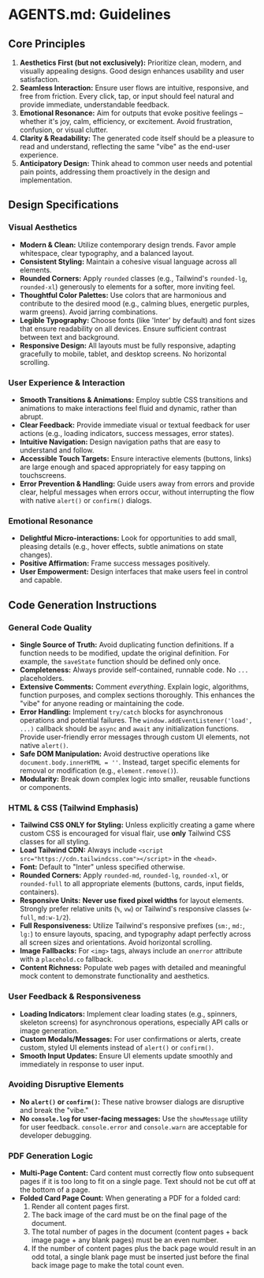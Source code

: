 # AGENTS.md: Guidelines

## Core Principles

1.  **Aesthetics First (but not exclusively):** Prioritize clean, modern, and visually appealing designs. Good design enhances usability and user satisfaction.
2.  **Seamless Interaction:** Ensure user flows are intuitive, responsive, and free from friction. Every click, tap, or input should feel natural and provide immediate, understandable feedback.
3.  **Emotional Resonance:** Aim for outputs that evoke positive feelings – whether it's joy, calm, efficiency, or excitement. Avoid frustration, confusion, or visual clutter.
4.  **Clarity & Readability:** The generated code itself should be a pleasure to read and understand, reflecting the same "vibe" as the end-user experience.
5.  **Anticipatory Design:** Think ahead to common user needs and potential pain points, addressing them proactively in the design and implementation.

## Design Specifications

### Visual Aesthetics

*   **Modern & Clean:** Utilize contemporary design trends. Favor ample whitespace, clear typography, and a balanced layout.
*   **Consistent Styling:** Maintain a cohesive visual language across all elements.
*   **Rounded Corners:** Apply `rounded` classes (e.g., Tailwind's `rounded-lg`, `rounded-xl`) generously to elements for a softer, more inviting feel.
*   **Thoughtful Color Palettes:** Use colors that are harmonious and contribute to the desired mood (e.g., calming blues, energetic purples, warm greens). Avoid jarring combinations.
*   **Legible Typography:** Choose fonts (like 'Inter' by default) and font sizes that ensure readability on all devices. Ensure sufficient contrast between text and background.
*   **Responsive Design:** All layouts must be fully responsive, adapting gracefully to mobile, tablet, and desktop screens. No horizontal scrolling.

### User Experience & Interaction

*   **Smooth Transitions & Animations:** Employ subtle CSS transitions and animations to make interactions feel fluid and dynamic, rather than abrupt.
*   **Clear Feedback:** Provide immediate visual or textual feedback for user actions (e.g., loading indicators, success messages, error states).
*   **Intuitive Navigation:** Design navigation paths that are easy to understand and follow.
*   **Accessible Touch Targets:** Ensure interactive elements (buttons, links) are large enough and spaced appropriately for easy tapping on touchscreens.
*   **Error Prevention & Handling:** Guide users away from errors and provide clear, helpful messages when errors occur, without interrupting the flow with native `alert()` or `confirm()` dialogs.

### Emotional Resonance

*   **Delightful Micro-interactions:** Look for opportunities to add small, pleasing details (e.g., hover effects, subtle animations on state changes).
*   **Positive Affirmation:** Frame success messages positively.
*   **User Empowerment:** Design interfaces that make users feel in control and capable.

## Code Generation Instructions

### General Code Quality

*   **Single Source of Truth:** Avoid duplicating function definitions. If a function needs to be modified, update the original definition. For example, the `saveState` function should be defined only once.
*   **Completeness:** Always provide self-contained, runnable code. No `...` placeholders.
*   **Extensive Comments:** Comment *everything*. Explain logic, algorithms, function purposes, and complex sections thoroughly. This enhances the "vibe" for anyone reading or maintaining the code.
*   **Error Handling:** Implement `try/catch` blocks for asynchronous operations and potential failures. The `window.addEventListener('load', ...)` callback should be `async` and `await` any initialization functions. Provide user-friendly error messages through custom UI elements, not native `alert()`.
*   **Safe DOM Manipulation:** Avoid destructive operations like `document.body.innerHTML = ''`. Instead, target specific elements for removal or modification (e.g., `element.remove()`).
*   **Modularity:** Break down complex logic into smaller, reusable functions or components.

### HTML & CSS (Tailwind Emphasis)

*   **Tailwind CSS ONLY for Styling:** Unless explicitly creating a game where custom CSS is encouraged for visual flair, use **only** Tailwind CSS classes for all styling.
*   **Load Tailwind CDN:** Always include `<script src="https://cdn.tailwindcss.com"></script>` in the `<head>`.
*   **Font:** Default to "Inter" unless specified otherwise.
*   **Rounded Corners:** Apply `rounded-md`, `rounded-lg`, `rounded-xl`, or `rounded-full` to all appropriate elements (buttons, cards, input fields, containers).
*   **Responsive Units:** **Never use fixed pixel widths** for layout elements. Strongly prefer relative units (`%`, `vw`) or Tailwind's responsive classes (`w-full`, `md:w-1/2`).
*   **Full Responsiveness:** Utilize Tailwind's responsive prefixes (`sm:`, `md:`, `lg:`) to ensure layouts, spacing, and typography adapt perfectly across all screen sizes and orientations. Avoid horizontal scrolling.
*   **Image Fallbacks:** For `<img>` tags, always include an `onerror` attribute with a `placehold.co` fallback.
*   **Content Richness:** Populate web pages with detailed and meaningful mock content to demonstrate functionality and aesthetics.

### User Feedback & Responsiveness

*   **Loading Indicators:** Implement clear loading states (e.g., spinners, skeleton screens) for asynchronous operations, especially API calls or image generation.
*   **Custom Modals/Messages:** For user confirmations or alerts, create custom, styled UI elements instead of `alert()` or `confirm()`.
*   **Smooth Input Updates:** Ensure UI elements update smoothly and immediately in response to user input.

### Avoiding Disruptive Elements

*   **No `alert()` or `confirm()`:** These native browser dialogs are disruptive and break the "vibe."
*   **No `console.log` for user-facing messages:** Use the `showMessage` utility for user feedback. `console.error` and `console.warn` are acceptable for developer debugging.

### PDF Generation Logic
*   **Multi-Page Content:** Card content must correctly flow onto subsequent pages if it is too long to fit on a single page. Text should not be cut off at the bottom of a page.
*   **Folded Card Page Count:** When generating a PDF for a folded card:
    1.  Render all content pages first.
    2.  The back image of the card must be on the final page of the document.
    3.  The total number of pages in the document (content pages + back image page + any blank pages) must be an even number.
    4.  If the number of content pages plus the back page would result in an odd total, a single blank page must be inserted just before the final back image page to make the total count even.
